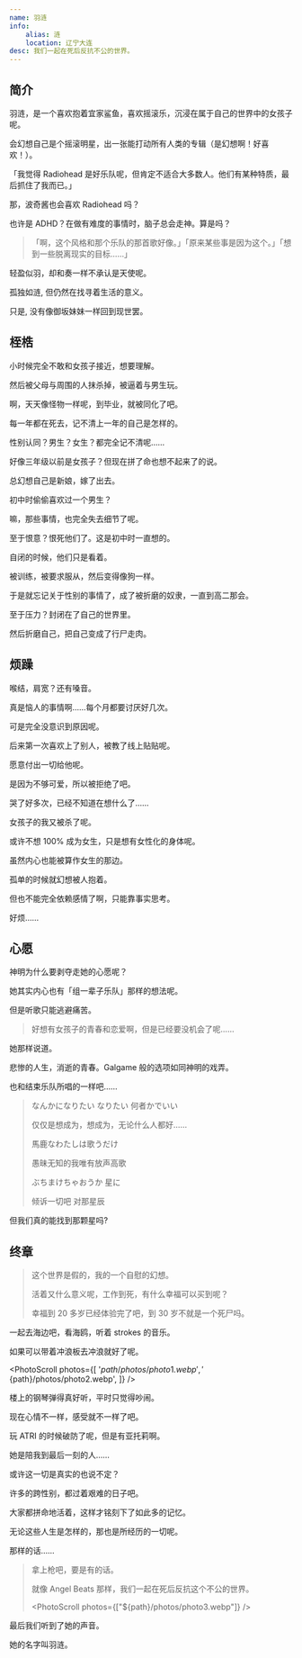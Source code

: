 ```yaml
---
name: 羽涟
info:
    alias: 涟
    location: 辽宁大连
desc: 我们一起在死后反抗不公的世界。
---
```


## 简介

<!-- (本段为客观叙述) -->

羽涟，是一个喜欢抱着宜家鲨鱼，喜欢摇滚乐，沉浸在属于自己的世界中的女孩子呢。

会幻想自己是个摇滚明星，出一张能打动所有人类的专辑（是幻想啊！好喜欢！）。

「我觉得 Radiohead 是好乐队呢，但肯定不适合大多数人。他们有某种特质，最后抓住了我而已。」

那，波奇酱也会喜欢 Radiohead 吗？

<!-- 波奇酱（后藤一里）：Bocchi-chan -->

也许是 ADHD？在做有难度的事情时，脑子总会走神。算是吗？

> 「啊，这个风格和那个乐队的那首歌好像。」「原来某些事是因为这个。」「想到一些脱离现实的目标……」

轻盈似羽，却和奏一样不承认是天使呢。

<!-- 奏（立华奏）：(Tachibana) Kanade，Angel Beats 的天使 -->

孤独如涟, 但仍然在找寻着生活的意义。

只是, 没有像御坂妹妹一样回到现世罢。

<!-- 御坂妹妹：Misaka's little sister -->

## 桎梏

<!-- (本段实际为第一人称) -->

小时候完全不敢和女孩子接近，想要理解。

然后被父母与周围的人抹杀掉，被逼着与男生玩。

啊，天天像怪物一样呢，到毕业，就被同化了吧。

每一年都在死去，记不清上一年的自己是怎样的。

性别认同？男生？女生？都完全记不清呢……

好像三年级以前是女孩子？但现在拼了命也想不起来了的说。

总幻想自己是新娘，嫁了出去。

初中时偷偷喜欢过一个男生？

嘛，那些事情，也完全失去细节了呢。

至于恨意？恨死他们了。这是初中时一直想的。

自闭的时候，他们只是看着。

被训练，被要求服从，然后变得像狗一样。

于是就忘记关于性别的事情了，成了被折磨的奴隶，一直到高二那会。

至于压力？封闭在了自己的世界里。

然后折磨自己，把自己变成了行尸走肉。

## 烦躁 

<!-- 这里标题对应的英文词是 dysphoria -->

<!-- (本段实际为第一人称) -->

喉结，肩宽？还有嗓音。

真是恼人的事情啊……每个月都要讨厌好几次。

可是完全没意识到原因呢。

后来第一次喜欢上了别人，被教了线上贴贴呢。

愿意付出一切给他呢。

是因为不够可爱，所以被拒绝了吧。

哭了好多次，已经不知道在想什么了……

女孩子的我又被杀了呢。

或许不想 100% 成为女生，只是想有女性化的身体呢。

虽然内心也能被算作女生的那边。

孤单的时候就幻想被人抱着。

但也不能完全依赖感情了啊，只能靠事实思考。

好烦……

## 心愿

<!-- (本段实际为客观叙述) -->

神明为什么要剥夺走她的心愿呢？

她其实内心也有「组一辈子乐队」那样的想法呢。

但是听歌只能逃避痛苦。

> 好想有女孩子的青春和恋爱啊，但是已经要没机会了呢……

她那样说道。

悲惨的人生，消逝的青春。Galgame 般的选项如同神明的戏弄。

也和结束乐队所唱的一样吧……

<!-- 结束乐队：Kessoku Band -->

> なんかになりたい なりたい 何者かでいい
>
> 仅仅是想成为，想成为，无论什么人都好……
> 
> 馬鹿なわたしは歌うだけ
>
> 愚昧无知的我唯有放声高歌
> 
> ぶちまけちゃおうか 星に
>
> 倾诉一切吧 对那星辰

<!-- From ギターと孤独と蒼い惑星 (Guitar, Loneliness and Blue Planet) (English Translation)： -->

但我们真的能找到那颗星吗?

## 终章

<!-- (此处开始为第一人称叙述) -->

> 这个世界是假的，我的一个自慰的幻想。
> 
> 活着又什么意义呢，工作到死，有什么幸福可以买到呢？
> 
> 幸福到 20 多岁已经体验完了吧，到 30 岁不就是一个死尸吗。

一起去海边吧，看海鸥，听着 strokes 的音乐。

如果可以带着冲浪板去冲浪就好了呢。

<PhotoScroll photos={[
    '${path}/photos/photo1.webp',
    '${path}/photos/photo2.webp',
]} />

楼上的钢琴弹得真好听，平时只觉得吵闹。

现在心情不一样，感受就不一样了吧。

玩 ATRI 的时候破防了呢，但是有亚托莉啊。

<!-- ATRI: 即 ATRI -My Dear Moments- -->

<!-- 亚托莉：Atri -->

她是陪我到最后一刻的人……

或许这一切是真实的也说不定？

许多的跨性别，都过着艰难的日子吧。

大家都拼命地活着，这样才铭刻下了如此多的记忆。

无论这些人生是怎样的，那也是所经历的一切呢。

那样的话……

> 拿上枪吧，要是有的话。
> 
> 就像 Angel Beats 那样，我们一起在死后反抗这个不公的世界。
> 
> <PhotoScroll photos={["${path}/photos/photo3.webp"]} />

<!-- (此处从第一人称转客观叙述) -->

最后我们听到了她的声音。

她的名字叫羽涟。
